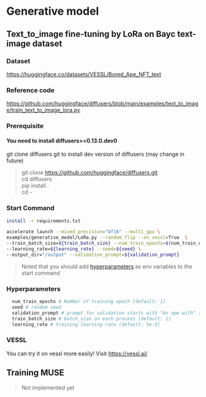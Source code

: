 # Generative model

## Text_to_image fine-tuning by LoRa on Bayc text-image dataset

### Dataset 
https://huggingface.co/datasets/VESSL/Bored_Ape_NFT_text

### Reference code 
https://github.com/huggingface/diffusers/blob/main/examples/text_to_image/train_text_to_image_lora.py

### Prerequisite

#### You need to install diffusers>=0.13.0.dev0
git clone diffusers git to install dev version of diffusers (may change in future)
>   git clone https://github.com/huggingface/diffusers.git \
>   cd diffusers\
>   pip install .\
>   cd -

### Start Command
```bash
install -r requirements.txt 

accelerate launch --mixed_precision="bf16" --multi_gpu \
examples/generative_model/LoRa.py --random_flip --on_vessl=True  \
--train_batch_size=${train_batch_size} --num_train_epochs=$(num_train_epochs)  \
--learning_rate=${learning_rate} --seed=${seed} \
--output_dir="/output" --validation_prompt=${validation_prompt} 

```


> Noted that you should add [hyperparameters](../README.md) as env variables to the start command

### Hyperparameters
  ```bash
    num_train_epochs # Number of training epoch [default: 1]
    seed # random seed
    validation_prompt # prompt for validation starts with "An ape with" [ex "An ape with red hair and bored eyes"] 
    train_batch_size # batch_size on each process [default: 1] 
    learning_rate # training learning rate [default: 5e-5]
   ```

### VESSL
You can try it on vessl more easily! Visit https://vessl.ai/ 

## Training MUSE

>    Not implemented yet 


